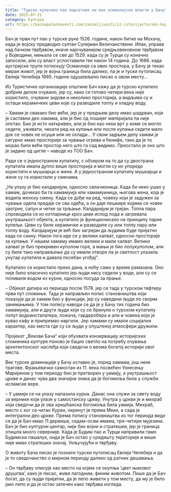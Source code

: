 ```yaml
---
title: "Турско купатило као подсетник на век османлијске власти у Бачу"
date: 2025-07-21
category: Култура
url: https://backapalankavesti.com/zanimljivosti/iz-istorije/tursko-kupatilo-kao-podsetnik-na-vek-osmanlijske-vlasti-u-bacu13/
---
```


Бач је први пут пао у турске руке 1526. године, након битке на Мохачу, када је војску предводио султан Сулејман Величанствени. Ипак, управа над бачком тврђавом, иначе најо­чу­ванијом средњовековном твр­ђавом у Војводини, мењала се све до 1529. када су је Турци су коначно запосели, али су власт успоставили тек након 14 година. До 1686. када аустријске трупе потискују Османлије са ових простора, у Бачу је текао миран живот, јер је војна граница била далеко, па је и туски путописац Евлија Челебија 1665. године одушевљено писао о овом месту…

Из Туристичке организације општине Бач кажу да је турско купатило добрим делом очувано, јер су, иако се готово четири века није користило, очувани зидови и неколико просторија, а видљиви су и остаци керамичких цеви које су разводиле топлу и хладну воду.

– Хамам је свакако био већи, јер је у предњем делу имао шадрван, који је саставни део хамама, али је био од лошијег материјала па није опстао. Био је исто наткривен, али је био као неки врт у коме се могло седети, уживати, чекати ред на купање или после купања седети мало док се човек не осуши или не охлади… У свом задњем делу хамам је сигурно имао просторије за чување огрева и ћенифе, тако да је то морао бити већи простор него што га сад видимо. Преостало је оно што је зидано од цигле – наводе из ТОО Бач.

Ради се о једностраном купатилу, с обзиром на то да су двострана купатила имала дупло више просторија и могли су их упоредо користити и мушкарци и жене. А у једностраном купатилу мушкарци и жене су га користили у сменама.

„На улазу је био калдаријум, односно свлачионица. Када би неко ушао у хамам, дочекао би га хамамyија или хамамyиница, његова жена, која је водила женску смену. Када се дође на ред, човеку који је задужен за чување одела предаје се сва одећа, а он даје пешкире којима се човек заогрне, сапун и четке за трљање. Калдаријум је грејан. Топла пара спроводила се из котларнице кроз цеви испод пода и загревала унутрашњост објекта, а купатило је функционисало на принципу парне купељи. Цеви су биле керамичке и разводиле су или топлу пару или топлу воду. Калдаријум је већ био загрејан да људима буде пријатно када се скину. Након тога иде се у велики халват, односно просторије за купање. У нашем хамаму имамо велики и мали халват. Велики халват је био прекривен куполом горе, а мањи је био полукуполом, али су биле тако направљење да су имали отворе па је светлост улазила унутар купатила и давала посебан угођај“.

Купатило се користило преко дана, а ноћу само у време рамазана. Оно није било класично купатило јер људи нису седели у води, али су се поливали водом из курни, односно посуда за прање.

– Објекат датира из периода после 1578. јер се тада у турском тефтеру први пут спомиње. Тада је направљен попис становништва који показује да је хамам био у функцији, јер су наведени људи по својим занимањима. У том попису наводи се да је у Бачу тих година био хамамyија, али и други људи који су се бринули о турском купатилу попут водоинсталатера, ло­жа­ча, гардеробера и али и човека који је кувао кафу и припремао наргиле. Јер хамами су имали социјални карактер, као места где су се људи у опуштеној атмосфери дружили.

Пројекат „Векови Бача“ који обухвата конзервацију историјских споменика културе поново је бацио светло на потребу очувања архитектонског насле­ђа који сведочи о веома богатој историји овог места.

Век турске доминације у Бачу оставио је, поред хамама, још неке трагове. Фрањевачки самостан из 11. века посвећен Узнесењу Маријином у том периоду био је претворен у yамију, а унутрашњост цркве и данас чува два значајна знака да је богомоља била у служби исламске вере.

– У џамији се на улазу налазила курна. Данас она служи за свету воду за вернике који улазе у самостанску цркву. Унутра у цркви је и михраб који сведочи да је ова хришћанска богомоља била yамија. Михраб, место с ког се читао Куран, окренут је према Меки, а сада је интегрални део цркве. Према попису станов­ништва из тог периода види се да је Бач имао 11 дервиша, седам-осам имама, три-четири мујезина. Бач је био културни центар, није био војни и стратешки, јер је граница отишла много северније. Када је Будим пао и Турци направили тамо Будимски пашалук, онда је Бач остао у средишту територије и више није имао стратешки значај. Укључујући и тврђаву.

О животу Бача писао је познати турски путописац Евлија Челебија и да је то сведочанство о мирном периоду далеко од ратних дешавања.

– Он тврђаву описује као место на којем се окупља ’цвет њиховог друштва’, како је писао, живе лагодним, финим животом. Пише да је Бач богат, да су људи пријатни, да је лепо живети у том месту, да му је било јако лепо и да је остао затечен како тврђава изгледа.
